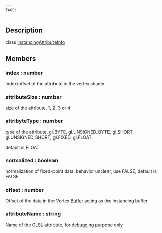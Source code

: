 ```yaml
---
TAGS:
---
```

## Description

class [InstancingAttributeInfo](/classes/2.5/InstancingAttributeInfo)



## Members

### index : number

Index/offset of the attribute in the vertex shader

### attributeSize : number

size of the attribute, 1, 2, 3 or 4

### attribyteType : number

type of the attribute, gl.BYTE, gl.UNSIGNED_BYTE, gl.SHORT, gl.UNSIGNED_SHORT, gl.FIXED, gl.FLOAT.

default is FLOAT

### normalized : boolean

normalization of fixed-point data. behavior unclear, use FALSE, default is FALSE

### offset : number

Offset of the data in the Vertex [Buffer](/classes/2.5/Buffer) acting as the instancing buffer

### attributeName : string

Name of the GLSL attribute, for debugging purpose only

